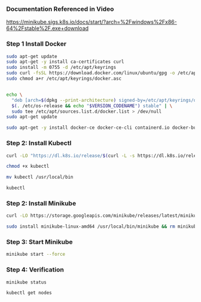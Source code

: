 ### Documentation Referenced in Video

https://minikube.sigs.k8s.io/docs/start/?arch=%2Fwindows%2Fx86-64%2Fstable%2F.exe+download

### Step 1 Install Docker

```sh
sudo apt-get update
sudo apt-get -y install ca-certificates curl
sudo install -m 0755 -d /etc/apt/keyrings
sudo curl -fsSL https://download.docker.com/linux/ubuntu/gpg -o /etc/apt/keyrings/docker.asc
sudo chmod a+r /etc/apt/keyrings/docker.asc


echo \
  "deb [arch=$(dpkg --print-architecture) signed-by=/etc/apt/keyrings/docker.asc] https://download.docker.com/linux/ubuntu \
  $(. /etc/os-release && echo "$VERSION_CODENAME") stable" | \
  sudo tee /etc/apt/sources.list.d/docker.list > /dev/null
sudo apt-get update
```

```sh
sudo apt-get -y install docker-ce docker-ce-cli containerd.io docker-buildx-plugin docker-compose-plugin
```

### Step 2: Install Kubectl
```sh
curl -LO "https://dl.k8s.io/release/$(curl -L -s https://dl.k8s.io/release/stable.txt)/bin/linux/amd64/kubectl"

chmod +x kubectl

mv kubectl /usr/local/bin

kubectl
```


### Step 2: Install Minikube
```sh
curl -LO https://storage.googleapis.com/minikube/releases/latest/minikube-linux-amd64

sudo install minikube-linux-amd64 /usr/local/bin/minikube && rm minikube-linux-amd64
```

### Step 3: Start Minikube

```sh
minikube start --force
```

### Step 4: Verification
```sh
minikube status

kubectl get nodes
```
